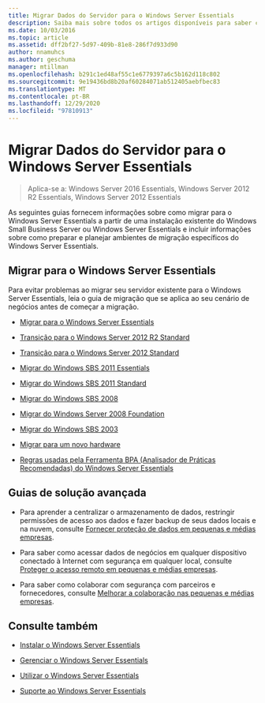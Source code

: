 ```yaml
---
title: Migrar Dados do Servidor para o Windows Server Essentials
description: Saiba mais sobre todos os artigos disponíveis para saber como migrar dados do servidor para o Windows Server Essentials.
ms.date: 10/03/2016
ms.topic: article
ms.assetid: dff2bf27-5d97-409b-81e8-286f7d933d90
author: nnamuhcs
ms.author: geschuma
manager: mtillman
ms.openlocfilehash: b291c1ed48af55c1e6779397a6c5b162d118c802
ms.sourcegitcommit: 9e19436bd8b20af60284071ab512405aebfbec83
ms.translationtype: MT
ms.contentlocale: pt-BR
ms.lasthandoff: 12/29/2020
ms.locfileid: "97810913"
---
```

# <a name="migrate-server-data-to-windows-server-essentials"></a>Migrar Dados do Servidor para o Windows Server Essentials

>Aplica-se a: Windows Server 2016 Essentials, Windows Server 2012 R2 Essentials, Windows Server 2012 Essentials

As seguintes guias fornecem informações sobre como migrar para o Windows Server Essentials a partir de uma instalação existente do Windows Small Business Server ou Windows Server Essentials e incluir informações sobre como preparar e planejar ambientes de migração específicos do Windows Server Essentials.

## <a name="migrate-to-windows-server-essentials"></a>Migrar para o Windows Server Essentials

Para evitar problemas ao migrar seu servidor existente para o Windows Server Essentials, leia o guia de migração que se aplica ao seu cenário de negócios antes de começar a migração.

-   [Migrar para o Windows Server Essentials](Migrate-from-Previous-Versions-to-Windows-Server-Essentials-or-Windows-Server-Essentials-Experience.md)

-   [Transição para o Windows Server 2012 R2 Standard](Transition-from-Windows-Server-2012-R2-Essentials-to-Windows-Server-2012-R2-Standard.md)

-   [Transição para o Windows Server 2012 Standard](Transition-from-Windows-Server-2012-Essentials-to-Windows-Server-2012-Standard.md)

-   [Migrar do Windows SBS 2011 Essentials](Migrate-Windows-Small-Business-Server-2011-Essentials-to-Windows-Server-Essentials.md)

-   [Migrar do Windows SBS 2011 Standard](Migrate-Windows-Small-Business-Server-2011-Standard-to-Windows-Server-Essentials.md)

-   [Migrar do Windows SBS 2008](Migrate-Windows-Small-Business-Server-2008-to-Windows-Server-Essentials.md)

-   [Migrar do Windows Server 2008 Foundation](Migrate-Windows-Server-2008-Foundation-to-Windows-Server-Essentials.md)

-   [Migrar do Windows SBS 2003](Migrate-Windows-Small-Business-Server-2003-to-Windows-Server-Essentials.md)

-   [Migrar para um novo hardware](Migrate-Windows-Server-Essentials-to-New-Hardware.md)

-   [Regras usadas pela Ferramenta BPA (Analisador de Práticas Recomendadas) do Windows Server Essentials](Rules-used-by-the-Windows-Server-Essentials-Best-Practices-Analyzer--BPA--Tool.md)


## <a name="end-to-end-solution-guides"></a>Guias de solução avançada

-    Para aprender a centralizar o armazenamento de dados, restringir permissões de acesso aos dados e fazer backup de seus dados locais e na nuvem, consulte [Fornecer proteção de dados em pequenas e médias empresas](/previous-versions/orphan-topics/ws.11/dn582043(v=ws.11)).

-    Para saber como acessar dados de negócios em qualquer dispositivo conectado à Internet com segurança em qualquer local, consulte [Proteger o acesso remoto em pequenas e médias empresas](/previous-versions/windows/it-pro/solutions-guidance/dn629457(v=ws.11)).

-    Para saber como colaborar com segurança com parceiros e fornecedores, consulte [Melhorar a colaboração nas pequenas e médias empresas](/previous-versions/windows/it-pro/solutions-guidance/dn747893(v=ws.11)).

## <a name="see-also"></a>Consulte também

-   [Instalar o Windows Server Essentials](../install/Install-Windows-Server-Essentials.md)

-   [Gerenciar o Windows Server Essentials](../manage/Manage-Windows-Server-Essentials.md)

-   [Utilizar o Windows Server Essentials](../use/Use-Windows-Server-Essentials.md)

-   [Suporte ao Windows Server Essentials](../support/Support-Windows-Server-Essentials.md)